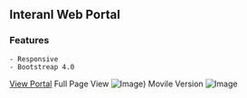 ## Interanl Web Portal



### Features
```
- Responsive
- Bootstreap 4.0

```
[View Portal](https://thesmashcoder.github.io/Responsive-Web-Portal/) 
Full Page View ![Image](src))
Movile Version ![Image](src)
